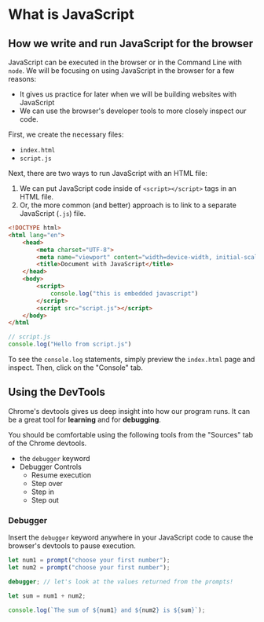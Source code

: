 # What is JavaScript

## How we write and run JavaScript for the browser

JavaScript can be executed in the browser or in the Command Line with `node`. We will be focusing on using JavaScript in the browser for a few reasons:

* It gives us practice for later when we will be building websites with JavaScript
* We can use the browser's developer tools to more closely inspect our code.

First, we create the necessary files:
* `index.html`
* `script.js`

Next, there are two ways to run JavaScript with an HTML file:

1. We can put JavaScript code inside of `<script></script>` tags in an HTML file.  
2. Or, the more common (and better) approach is to link to a separate JavaScript (`.js`) file.

```html
<!DOCTYPE html>
<html lang="en">
    <head>
        <meta charset="UTF-8">
        <meta name="viewport" content="width=device-width, initial-scale=1.0">
        <title>Document with JavaScript</title>
    </head>
    <body>
        <script>
            console.log("this is embedded javascript")
        </script>
        <script src="script.js"></script>
    </body>
</html
```

```js
// script.js
console.log("Hello from script.js")
```

To see the `console.log` statements, simply preview the `index.html` page and inspect. Then, click on the "Console" tab.

## Using the DevTools

Chrome's devtools gives us deep insight into how our program runs. It can be a great tool for **learning** and for **debugging**.

You should be comfortable using the following tools from the "Sources" tab of the Chrome devtools.
* the `debugger` keyword
* Debugger Controls
    * Resume execution
    * Step over
    * Step in
    * Step out

### Debugger

Insert the `debugger` keyword anywhere in your JavaScript code to cause the browser's devtools to pause execution.

```js
let num1 = prompt("choose your first number");
let num2 = prompt("choose your first number");

debugger; // let's look at the values returned from the prompts!

let sum = num1 + num2;

console.log(`The sum of ${num1} and ${num2} is ${sum}`);
```